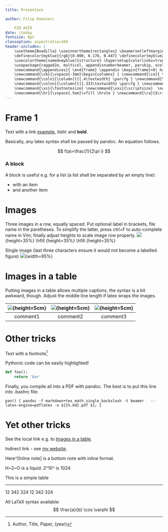 ```yaml
---
title: Prezentace

author: Filip Dominec\

    FZÚ AVČR
date: \today
fontsize: 8pt
classoption: aspectratio=169    
header-includes: |
    \usetheme{Boadilla} \useinnertheme{rectangles} \beamersetleftmargin{3mm} \beamersetrightmargin{3mm}
    \definecolor{myblue}{rgb}{0.000, 0.176, 0.447} \definecolor{myblue2}{rgb}{0.000,0.447,0.808}
    \usecolortheme[named=myblue]{structure} \hypersetup{colorlinks=true, linkcolor=myblue, urlcolor=myblue, breaklinks=true}
    \usepackage{ragged2e, multicol, appendixnumberbeamer, parskip, xcolor} \newcommand{\parcfg}{\parskip .8em \justifying }
    \newcommand{\appendices}{ \end{frame} \appendix \begin{frame}<0| handout:0>}   \newcommand{\s}{\vspace{5cm}\Huge }
    \newcommand{\cb}{\vspace{-3mm}\begin{columns} } \newcommand{\ce}{ \end{columns}} \newcommand{\col}{\column[t]{.5\textwidth} \parcfg }
    \newcommand{\coln}{\column[t]{.4\textwidth} \parcfg } \newcommand{\colw}{\column[t]{.6\textwidth} \parcfg }
    \newcommand{\colnn}{\column[t]{.333\textwidth} \parcfg } \newcommand{\colww}{\column[t]{.666\textwidth} \parcfg }
    \newcommand{\xs}{\footnotesize} \newcommand{\xxs}{\scriptsize}  \newcommand{\vs}{\vspace{.5em}} 
    \newcommand{\hr}{\vspace{.5em}\vfill \hrule } \newcommand{\ra}{$\rightarrow\,$} \newcommand{\la}{$\leftarrow$}  \newcommand{\n}{\newline}
---
```


# Frame 1

Text with a link [example](http://example.com), *italic* and **bold**.

Basically, any latex syntax shall be passed by pandoc.  An equation follows. 

$$ f(a)=\frac{1}{2\pi i} $$

### A block
A block is useful e.g. for a list (a list shall be separated by an empty line):

* with an item
* and another item

# Images
Three images in a row, equally spaced. Put optional label in brackets, file name in the paretheses. To simplify the latter, press ctrl+F to auto-complete name in Vim; finally adjust heights to scale image row properly.
![](example.){height=35%}
\hfill
![](){height=35%}
\hfill
![](){height=35%}

Single image (last three characters ensure it would not become a labelled figure)
![](filename.jpg){width=95%}$~$

# Images in a table
Putting images in a table allows multiple captions, the syntax is a bit awkward, though. Adjust the middle line length if latex wraps the images.

| ![](filename.jpg){height=5cm} | ![](filename.jpg){height=5cm} | ![](filename.jpg){height=5cm}|
|:------------------------------:|:------------------------------:|:------------------------------:|
| comment1 | comment2 | comment3 |

# Other tricks


Text with a footnote[^1]

[^1]: Author, Title, Paper, (year) 

Pythonic code can be easily highlighted!

```python
def foo():
    return 'bar'

```

Finally, you compile all into a PDF with pandoc. The best is to put this line into .bashrc file:

```
pan() { pandoc -f markdown+tex_math_single_backslash -t beamer   --latex-engine=pdflatex -o ${1%.md}.pdf $1; }
```


# Yet other tricks 

See the local link e.g. to [Images in a table](#images-in-a-table).

Indirect link - see [my website].

[my website]: http://foo.bar.baz

Here^[Inline note] is a bottom note with inline format.

H~2~O is a liquid.  2^10^ is 1024

This is		a simple	table
----		-----		-----
12			342			324
12			342			324

<!-- note

 -->


All LaTeX syntax available: $$ \frac{a}{b} \cos \varphi $$

